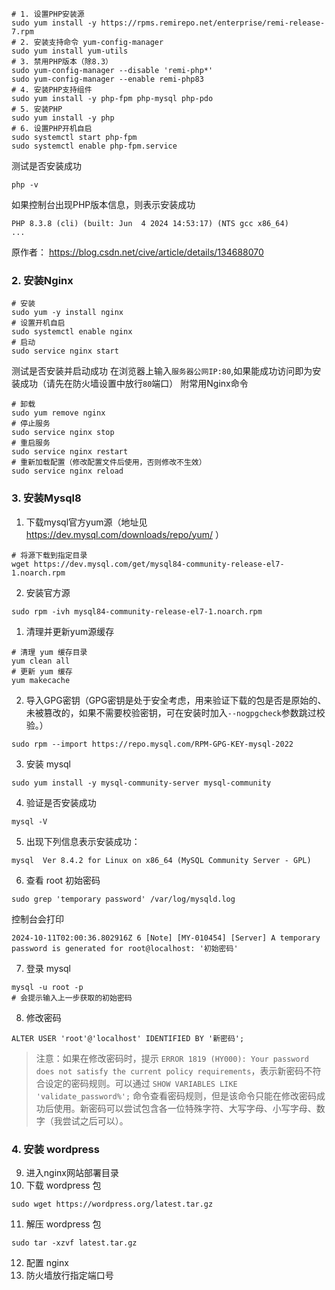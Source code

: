 ```shell
# 1. 设置PHP安装源
sudo yum install -y https://rpms.remirepo.net/enterprise/remi-release-7.rpm
# 2. 安装支持命令 yum-config-manager
sudo yum install yum-utils
# 3. 禁用PHP版本（除8.3）
sudo yum-config-manager --disable 'remi-php*'
sudo yum-config-manager --enable remi-php83
# 4. 安装PHP支持组件
sudo yum install -y php-fpm php-mysql php-pdo
# 5. 安装PHP
sudo yum install -y php
# 6. 设置PHP开机自启
sudo systemctl start php-fpm
sudo systemctl enable php-fpm.service
```
测试是否安装成功
```shell
php -v
```
如果控制台出现PHP版本信息，则表示安装成功
```shell
PHP 8.3.8 (cli) (built: Jun  4 2024 14:53:17) (NTS gcc x86_64)
...
```
原作者： https://blog.csdn.net/cive/article/details/134688070
### 2. 安装Nginx
```shell
# 安装
sudo yum -y install nginx
# 设置开机自启
sudo systemctl enable nginx
# 启动
sudo service nginx start
```
测试是否安装并启动成功
在浏览器上输入`服务器公网IP:80`,如果能成功访问即为安装成功（请先在防火墙设置中放行`80`端口）
附常用Nginx命令
```shell
# 卸载
sudo yum remove nginx
# 停止服务
sudo service nginx stop
# 重启服务
sudo service nginx restart
# 重新加载配置（修改配置文件后使用，否则修改不生效）
sudo service nginx reload

```
### 3. 安装Mysql8
1. 下载mysql官方yum源（地址见 https://dev.mysql.com/downloads/repo/yum/ ）
```shell
# 将源下载到指定目录
wget https://dev.mysql.com/get/mysql84-community-release-el7-1.noarch.rpm
```
2. 安装官方源
```shell
sudo rpm -ivh mysql84-community-release-el7-1.noarch.rpm
```
1. 清理并更新yum源缓存
```shell
# 清理 yum 缓存目录
yum clean all
# 更新 yum 缓存
yum makecache
```
2. 导入GPG密钥（GPG密钥是处于安全考虑，用来验证下载的包是否是原始的、未被篡改的，如果不需要校验密钥，可在安装时加入`--nogpgcheck`参数跳过校验。）
```shell
sudo rpm --import https://repo.mysql.com/RPM-GPG-KEY-mysql-2022
```
3. 安装 mysql
```shell
sudo yum install -y mysql-community-server mysql-community
```
4. 验证是否安装成功
```shell
mysql -V
```
5. 出现下列信息表示安装成功：
```shell
mysql  Ver 8.4.2 for Linux on x86_64 (MySQL Community Server - GPL)
```
6. 查看 root 初始密码
```shell
sudo grep 'temporary password' /var/log/mysqld.log
```
控制台会打印
```shell
2024-10-11T02:00:36.802916Z 6 [Note] [MY-010454] [Server] A temporary password is generated for root@localhost: '初始密码'
```
7. 登录 mysql
```shell
mysql -u root -p
# 会提示输入上一步获取的初始密码
```
8. 修改密码
```shell
ALTER USER 'root'@'localhost' IDENTIFIED BY '新密码';
```
> 注意：如果在修改密码时，提示 `ERROR 1819 (HY000): Your password does not satisfy the current policy requirements`，表示新密码不符合设定的密码规则。可以通过 `SHOW VARIABLES LIKE 'validate_password%';` 命令查看密码规则，但是该命令只能在修改密码成功后使用。新密码可以尝试包含各一位特殊字符、大写字母、小写字母、数字（我尝试之后可以）。

### 4. 安装 wordpress
9. 进入nginx网站部署目录
10. 下载 wordpress 包
```shell
sudo wget https://wordpress.org/latest.tar.gz
```
11. 解压 wordpress 包
```shell
sudo tar -xzvf latest.tar.gz
```
12. 配置 nginx
13. 防火墙放行指定端口号